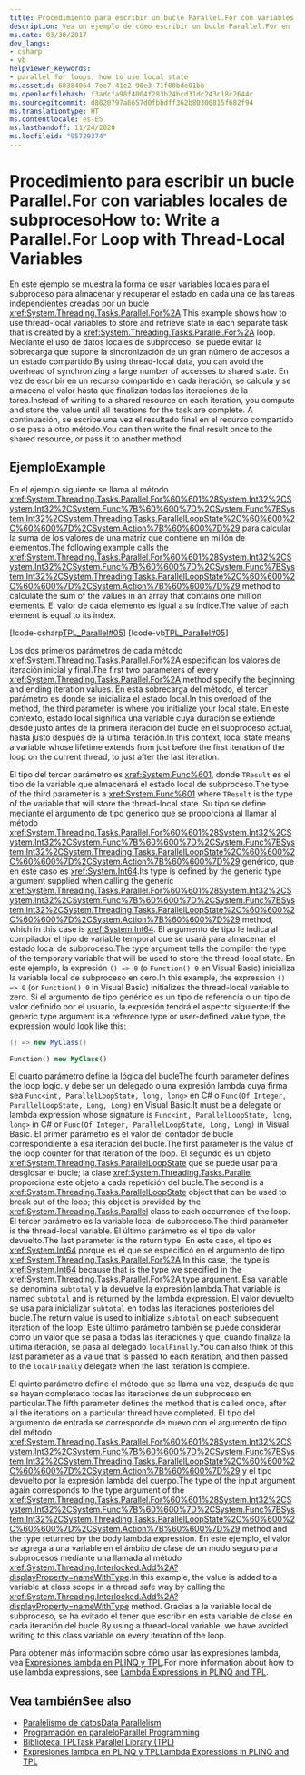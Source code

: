 ```yaml
---
title: Procedimiento para escribir un bucle Parallel.For con variables locales de subproceso
description: Vea un ejemplo de cómo escribir un bucle Parallel.For en .NET que usa variables locales de subproceso, que almacenan y recuperan el estado en cada tarea independiente del bucle.
ms.date: 03/30/2017
dev_langs:
- csharp
- vb
helpviewer_keywords:
- parallel for loops, how to use local state
ms.assetid: 68384064-7ee7-41e2-90e3-71f00bde01bb
ms.openlocfilehash: f3adcfa98f4004f283b24bcd31dc243c18c2644c
ms.sourcegitcommit: d8020797a6657d0fbbdff362b80300815f682f94
ms.translationtype: HT
ms.contentlocale: es-ES
ms.lasthandoff: 11/24/2020
ms.locfileid: "95729374"
---
```

# <a name="how-to-write-a-parallelfor-loop-with-thread-local-variables"></a><span data-ttu-id="453b8-103">Procedimiento para escribir un bucle Parallel.For con variables locales de subproceso</span><span class="sxs-lookup"><span data-stu-id="453b8-103">How to: Write a Parallel.For Loop with Thread-Local Variables</span></span>

<span data-ttu-id="453b8-104">En este ejemplo se muestra la forma de usar variables locales para el subproceso para almacenar y recuperar el estado en cada una de las tareas independientes creadas por un bucle <xref:System.Threading.Tasks.Parallel.For%2A>.</span><span class="sxs-lookup"><span data-stu-id="453b8-104">This example shows how to use thread-local variables to store and retrieve state in each separate task that is created by a <xref:System.Threading.Tasks.Parallel.For%2A> loop.</span></span> <span data-ttu-id="453b8-105">Mediante el uso de datos locales de subproceso, se puede evitar la sobrecarga que supone la sincronización de un gran número de accesos a un estado compartido.</span><span class="sxs-lookup"><span data-stu-id="453b8-105">By using thread-local data, you can avoid the overhead of synchronizing a large number of accesses to shared state.</span></span> <span data-ttu-id="453b8-106">En vez de escribir en un recurso compartido en cada iteración, se calcula y se almacena el valor hasta que finalizan todas las iteraciones de la tarea.</span><span class="sxs-lookup"><span data-stu-id="453b8-106">Instead of writing to a shared resource on each iteration, you compute and store the value until all iterations for the task are complete.</span></span> <span data-ttu-id="453b8-107">A continuación, se escribe una vez el resultado final en el recurso compartido o se pasa a otro método.</span><span class="sxs-lookup"><span data-stu-id="453b8-107">You can then write the final result once to the shared resource, or pass it to another method.</span></span>  
  
## <a name="example"></a><span data-ttu-id="453b8-108">Ejemplo</span><span class="sxs-lookup"><span data-stu-id="453b8-108">Example</span></span>  

 <span data-ttu-id="453b8-109">En el ejemplo siguiente se llama al método <xref:System.Threading.Tasks.Parallel.For%60%601%28System.Int32%2CSystem.Int32%2CSystem.Func%7B%60%600%7D%2CSystem.Func%7BSystem.Int32%2CSystem.Threading.Tasks.ParallelLoopState%2C%60%600%2C%60%600%7D%2CSystem.Action%7B%60%600%7D%29> para calcular la suma de los valores de una matriz que contiene un millón de elementos.</span><span class="sxs-lookup"><span data-stu-id="453b8-109">The following example calls the <xref:System.Threading.Tasks.Parallel.For%60%601%28System.Int32%2CSystem.Int32%2CSystem.Func%7B%60%600%7D%2CSystem.Func%7BSystem.Int32%2CSystem.Threading.Tasks.ParallelLoopState%2C%60%600%2C%60%600%7D%2CSystem.Action%7B%60%600%7D%29> method to calculate the sum of the values in an array that contains one million elements.</span></span> <span data-ttu-id="453b8-110">El valor de cada elemento es igual a su índice.</span><span class="sxs-lookup"><span data-stu-id="453b8-110">The value of each element is equal to its index.</span></span>  
  
 [!code-csharp[TPL_Parallel#05](../../../samples/snippets/csharp/VS_Snippets_Misc/tpl_parallel/cs/forandforeach_simple.cs#05)]
 [!code-vb[TPL_Parallel#05](../../../samples/snippets/visualbasic/VS_Snippets_Misc/tpl_parallel/vb/forwiththreadlocal.vb#05)]  
  
 <span data-ttu-id="453b8-111">Los dos primeros parámetros de cada método <xref:System.Threading.Tasks.Parallel.For%2A> especifican los valores de iteración inicial y final.</span><span class="sxs-lookup"><span data-stu-id="453b8-111">The first two parameters of every <xref:System.Threading.Tasks.Parallel.For%2A> method specify the beginning and ending iteration values.</span></span> <span data-ttu-id="453b8-112">En esta sobrecarga del método, el tercer parámetro es donde se inicializa el estado local.</span><span class="sxs-lookup"><span data-stu-id="453b8-112">In this overload of the method, the third parameter is where you initialize your local state.</span></span> <span data-ttu-id="453b8-113">En este contexto, estado local significa una variable cuya duración se extiende desde justo antes de la primera iteración del bucle en el subproceso actual, hasta justo después de la última iteración.</span><span class="sxs-lookup"><span data-stu-id="453b8-113">In this context, local state means a variable whose lifetime extends from just before the first iteration of the loop on the current thread, to just after the last iteration.</span></span>  
  
 <span data-ttu-id="453b8-114">El tipo del tercer parámetro es <xref:System.Func%601>, donde `TResult` es el tipo de la variable que almacenará el estado local de subproceso.</span><span class="sxs-lookup"><span data-stu-id="453b8-114">The type of the third parameter is a <xref:System.Func%601> where `TResult` is the type of the variable that will store the thread-local state.</span></span> <span data-ttu-id="453b8-115">Su tipo se define mediante el argumento de tipo genérico que se proporciona al llamar al método <xref:System.Threading.Tasks.Parallel.For%60%601%28System.Int32%2CSystem.Int32%2CSystem.Func%7B%60%600%7D%2CSystem.Func%7BSystem.Int32%2CSystem.Threading.Tasks.ParallelLoopState%2C%60%600%2C%60%600%7D%2CSystem.Action%7B%60%600%7D%29> genérico, que en este caso es <xref:System.Int64>.</span><span class="sxs-lookup"><span data-stu-id="453b8-115">Its type is defined by the generic type argument supplied when calling the generic <xref:System.Threading.Tasks.Parallel.For%60%601%28System.Int32%2CSystem.Int32%2CSystem.Func%7B%60%600%7D%2CSystem.Func%7BSystem.Int32%2CSystem.Threading.Tasks.ParallelLoopState%2C%60%600%2C%60%600%7D%2CSystem.Action%7B%60%600%7D%29> method, which in this case is <xref:System.Int64>.</span></span> <span data-ttu-id="453b8-116">El argumento de tipo le indica al compilador el tipo de variable temporal que se usará para almacenar el estado local de subproceso.</span><span class="sxs-lookup"><span data-stu-id="453b8-116">The type argument tells the compiler the type of the temporary variable that will be used to store the thread-local state.</span></span> <span data-ttu-id="453b8-117">En este ejemplo, la expresión `() => 0` (o `Function() 0` en Visual Basic) inicializa la variable local de subproceso en cero.</span><span class="sxs-lookup"><span data-stu-id="453b8-117">In this example, the expression `() => 0` (or `Function() 0` in Visual Basic) initializes the thread-local variable to zero.</span></span> <span data-ttu-id="453b8-118">Si el argumento de tipo genérico es un tipo de referencia o un tipo de valor definido por el usuario, la expresión tendrá el aspecto siguiente:</span><span class="sxs-lookup"><span data-stu-id="453b8-118">If the generic type argument is a reference type or user-defined value type, the expression would look like this:</span></span>  
  
```csharp  
() => new MyClass()  
```  
  
```vb  
Function() new MyClass()  
```  
  
 <span data-ttu-id="453b8-119">El cuarto parámetro define la lógica del bucle</span><span class="sxs-lookup"><span data-stu-id="453b8-119">The fourth parameter defines the loop logic.</span></span> <span data-ttu-id="453b8-120">y debe ser un delegado o una expresión lambda cuya firma sea `Func<int, ParallelLoopState, long, long>` en C# o `Func(Of Integer, ParallelLoopState, Long, Long)` en Visual Basic.</span><span class="sxs-lookup"><span data-stu-id="453b8-120">It must be a delegate or lambda expression whose signature is `Func<int, ParallelLoopState, long, long>` in C# or `Func(Of Integer, ParallelLoopState, Long, Long)` in Visual Basic.</span></span> <span data-ttu-id="453b8-121">El primer parámetro es el valor del contador de bucle correspondiente a esa iteración del bucle.</span><span class="sxs-lookup"><span data-stu-id="453b8-121">The first parameter is the value of the loop counter for that iteration of the loop.</span></span> <span data-ttu-id="453b8-122">El segundo es un objeto <xref:System.Threading.Tasks.ParallelLoopState> que se puede usar para desglosar el bucle; la clase <xref:System.Threading.Tasks.Parallel> proporciona este objeto a cada repetición del bucle.</span><span class="sxs-lookup"><span data-stu-id="453b8-122">The second is a <xref:System.Threading.Tasks.ParallelLoopState> object that can be used to break out of the loop; this object is provided by the <xref:System.Threading.Tasks.Parallel> class to each occurrence of the loop.</span></span> <span data-ttu-id="453b8-123">El tercer parámetro es la variable local de subproceso.</span><span class="sxs-lookup"><span data-stu-id="453b8-123">The third parameter is the thread-local variable.</span></span> <span data-ttu-id="453b8-124">El último parámetro es el tipo de valor devuelto.</span><span class="sxs-lookup"><span data-stu-id="453b8-124">The last parameter is the return type.</span></span> <span data-ttu-id="453b8-125">En este caso, el tipo es <xref:System.Int64> porque es el que se especificó en el argumento de tipo <xref:System.Threading.Tasks.Parallel.For%2A>.</span><span class="sxs-lookup"><span data-stu-id="453b8-125">In this case, the type is <xref:System.Int64> because that is the type we specified in the <xref:System.Threading.Tasks.Parallel.For%2A> type argument.</span></span> <span data-ttu-id="453b8-126">Esa variable se denomina `subtotal` y la devuelve la expresión lambda.</span><span class="sxs-lookup"><span data-stu-id="453b8-126">That variable is named `subtotal` and is returned by the lambda expression.</span></span> <span data-ttu-id="453b8-127">El valor devuelto se usa para inicializar `subtotal` en todas las iteraciones posteriores del bucle.</span><span class="sxs-lookup"><span data-stu-id="453b8-127">The return value is used to initialize `subtotal` on each subsequent iteration of the loop.</span></span> <span data-ttu-id="453b8-128">Este último parámetro también se puede considerar como un valor que se pasa a todas las iteraciones y que, cuando finaliza la última iteración, se pasa al delegado `localFinally`.</span><span class="sxs-lookup"><span data-stu-id="453b8-128">You can also think of this last parameter as a value that is passed to each iteration, and then passed to the `localFinally` delegate when the last iteration is complete.</span></span>  
  
 <span data-ttu-id="453b8-129">El quinto parámetro define el método que se llama una vez, después de que se hayan completado todas las iteraciones de un subproceso en particular.</span><span class="sxs-lookup"><span data-stu-id="453b8-129">The fifth parameter defines the method that is called once, after all the iterations on a particular thread have completed.</span></span> <span data-ttu-id="453b8-130">El tipo del argumento de entrada se corresponde de nuevo con el argumento de tipo del método <xref:System.Threading.Tasks.Parallel.For%60%601%28System.Int32%2CSystem.Int32%2CSystem.Func%7B%60%600%7D%2CSystem.Func%7BSystem.Int32%2CSystem.Threading.Tasks.ParallelLoopState%2C%60%600%2C%60%600%7D%2CSystem.Action%7B%60%600%7D%29> y el tipo devuelto por la expresión lambda del cuerpo.</span><span class="sxs-lookup"><span data-stu-id="453b8-130">The type of the input argument again corresponds to the type argument of the <xref:System.Threading.Tasks.Parallel.For%60%601%28System.Int32%2CSystem.Int32%2CSystem.Func%7B%60%600%7D%2CSystem.Func%7BSystem.Int32%2CSystem.Threading.Tasks.ParallelLoopState%2C%60%600%2C%60%600%7D%2CSystem.Action%7B%60%600%7D%29> method and the type returned by the body lambda expression.</span></span> <span data-ttu-id="453b8-131">En este ejemplo, el valor se agrega a una variable en el ámbito de clase de un modo seguro para subprocesos mediante una llamada al método <xref:System.Threading.Interlocked.Add%2A?displayProperty=nameWithType>.</span><span class="sxs-lookup"><span data-stu-id="453b8-131">In this example, the value is added to a variable at class scope in a thread safe way by calling the <xref:System.Threading.Interlocked.Add%2A?displayProperty=nameWithType> method.</span></span> <span data-ttu-id="453b8-132">Gracias a la variable local de subproceso, se ha evitado el tener que escribir en esta variable de clase en cada iteración del bucle.</span><span class="sxs-lookup"><span data-stu-id="453b8-132">By using a thread-local variable, we have avoided writing to this class variable on every iteration of the loop.</span></span>  
  
 <span data-ttu-id="453b8-133">Para obtener más información sobre cómo usar las expresiones lambda, vea [Expresiones lambda en PLINQ y TPL](lambda-expressions-in-plinq-and-tpl.md).</span><span class="sxs-lookup"><span data-stu-id="453b8-133">For more information about how to use lambda expressions, see [Lambda Expressions in PLINQ and TPL](lambda-expressions-in-plinq-and-tpl.md).</span></span>  
  
## <a name="see-also"></a><span data-ttu-id="453b8-134">Vea también</span><span class="sxs-lookup"><span data-stu-id="453b8-134">See also</span></span>

- [<span data-ttu-id="453b8-135">Paralelismo de datos</span><span class="sxs-lookup"><span data-stu-id="453b8-135">Data Parallelism</span></span>](data-parallelism-task-parallel-library.md)
- [<span data-ttu-id="453b8-136">Programación en paralelo</span><span class="sxs-lookup"><span data-stu-id="453b8-136">Parallel Programming</span></span>](index.md)
- [<span data-ttu-id="453b8-137">Biblioteca TPL</span><span class="sxs-lookup"><span data-stu-id="453b8-137">Task Parallel Library (TPL)</span></span>](task-parallel-library-tpl.md)
- [<span data-ttu-id="453b8-138">Expresiones lambda en PLINQ y TPL</span><span class="sxs-lookup"><span data-stu-id="453b8-138">Lambda Expressions in PLINQ and TPL</span></span>](lambda-expressions-in-plinq-and-tpl.md)
